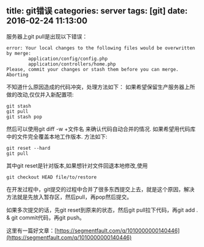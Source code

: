 title: git错误
categories: server
tags: [git]
date: 2016-02-24 11:13:00
---

服务器上git pull是出现以下错误：
```
error: Your local changes to the following files would be overwritten by merge:
        application/config/config.php
        application/controllers/home.php
Please, commit your changes or stash them before you can merge.
Aborting
```
不知道什么原因造成的代码冲突，处理方法如下：
如果希望保留生产服务器上所做的改动,仅仅并入新配置项:
```
git stash
git pull
git stash pop
```
然后可以使用git diff -w +文件名 来确认代码自动合并的情况.
如果希望用代码库中的文件完全覆盖本地工作版本. 方法如下:
```
git reset --hard
git pull
```
其中git reset是针对版本,如果想针对文件回退本地修改,使用
```
git checkout HEAD file/to/restore
```

在开发过程中，git提交的过程中合并了很多东西提交上去，就是这个原因，解决方法就是先放入暂存区，然后pull，再pop然后提交。

如果多次提交的话，先git reset到原来的状态，然后git pull拉下代码，再git add . & git commit代码，再git push。

这里有一篇好文章：[https://segmentfault.com/q/1010000000140446](https://segmentfault.com/q/1010000000140446)
